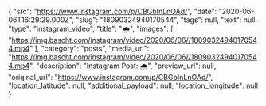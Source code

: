{
  "src": "https://www.instagram.com/p/CBGbInLnOAd/",
  "date": "2020-06-06T16:29:29.000Z",
  "slug": "18090324940170544",
  "tags": null,
  "text": null,
  "type": "instagram_video",
  "title": "🌧️",
  "images": [
    "https://img.bascht.com/instagram/video/2020/06/06//18090324940170544.mp4"
  ],
  "category": "posts",
  "media_url": "https://img.bascht.com/instagram/video/2020/06/06//18090324940170544.mp4",
  "description": "Instagram Post: 🌧️",
  "preview_url": null,
  "original_url": "https://www.instagram.com/p/CBGbInLnOAd/",
  "location_latitude": null,
  "additional_payload": null,
  "location_longitude": null
}
